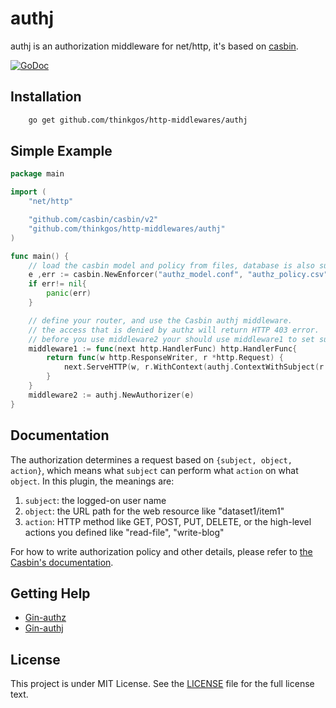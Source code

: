 # authj

authj is an authorization middleware for net/http, it's based on
[casbin](https://github.com/casbin/casbin).

[![GoDoc](https://godoc.org/github.com/thinkgos/http-middlewares/authj?status.svg)](https://godoc.org/github.com/thinkgos/http-middlewares/authj)

## Installation

```bash
    go get github.com/thinkgos/http-middlewares/authj
```

## Simple Example

```Go
package main

import (
    "net/http"

    "github.com/casbin/casbin/v2"
    "github.com/thinkgos/http-middlewares/authj"
)

func main() {
    // load the casbin model and policy from files, database is also supported.
    e ,err := casbin.NewEnforcer("authz_model.conf", "authz_policy.csv")
    if err!= nil{
        panic(err)
    }

    // define your router, and use the Casbin authj middleware.
    // the access that is denied by authz will return HTTP 403 error.
    // before you use middleware2 your should use middleware1 to set subject
    middleware1 := func(next http.HandlerFunc) http.HandlerFunc{
        return func(w http.ResponseWriter, r *http.Request) {
            next.ServeHTTP(w, r.WithContext(authj.ContextWithSubject(r.Context(), "admin")))
        }
    }
    middleware2 := authj.NewAuthorizer(e)
}
```

## Documentation

The authorization determines a request based on ``{subject, object, action}``, which means what ``subject`` can perform what ``action`` on what ``object``. In this plugin, the meanings are:

1. ``subject``: the logged-on user name
2. ``object``: the URL path for the web resource like "dataset1/item1"
3. ``action``: HTTP method like GET, POST, PUT, DELETE, or the high-level actions you defined like "read-file", "write-blog"

For how to write authorization policy and other details, please refer to [the Casbin's documentation](https://github.com/casbin/casbin).

## Getting Help

- [Gin-authz](https://github.com/gin-contrib/authz)
- [Gin-authj](https://github.com/thinkgos/gin-middlewares/authj)

## License

This project is under MIT License. See the [LICENSE](LICENSE) file for the full license text.
